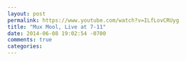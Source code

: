 ```yaml
---
layout: post
permalink: https://www.youtube.com/watch?v=ILfLovCRUyg
title: "Mux Mool, Live at 7-11"
date: 2014-06-08 19:02:54 -0700
comments: true
categories: 
---
```

